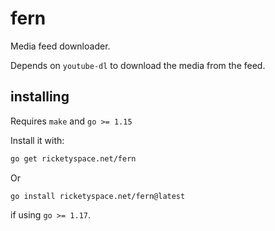 # fern

Media feed downloader.

Depends on `youtube-dl` to download the media from the feed.

## installing

Requires `make` and `go >= 1.15`

Install it with:

```bash
go get ricketyspace.net/fern
```

Or

```
go install ricketyspace.net/fern@latest
```

if using `go >= 1.17`.
